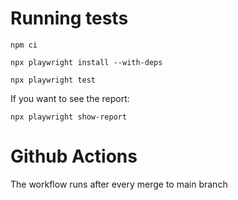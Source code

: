 # Running tests
`npm ci`

`npx playwright install --with-deps`

`npx playwright test`


If you want to see the report:

`npx playwright show-report` 

# Github Actions
The workflow runs after every merge to main branch
